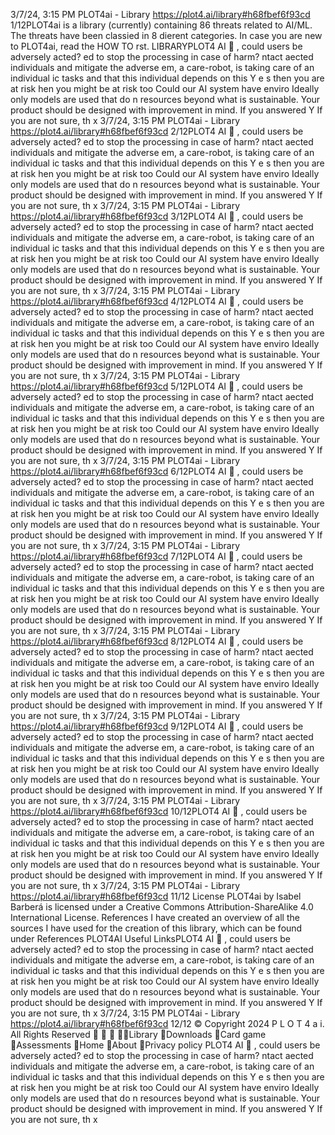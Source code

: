 3/7/24, 3:15 PM PLOT4ai - Library
https://plot4.ai/library#h68fbef6f93cd 1/12PLOT4ai is a library (currently) containing 86 threats related to
AI/ML. The threats have been classi ed in 8 di erent categories.
In case you are new to PLOT4ai, read the HOW TO  rst.
LIBRARYPLOT4
AI 
, could users be adversely
acted?
ed to stop the processing in case of harm?
 ntact a ected individuals and mitigate the adverse
 em, a care-robot, is taking care of an individual
 i c tasks and that this individual depends on this
Y e s then you are at risk
 hen you might be at risk too
Could our AI system have
enviro
Ideally only models are used that do n
resources beyond what is sustainable.
Your product should be designed with 
improvement in mind.
If you answered Y
If you are not sure, th
x
3/7/24, 3:15 PM PLOT4ai - Library
https://plot4.ai/library#h68fbef6f93cd 2/12PLOT4
AI 
, could users be adversely
acted?
ed to stop the processing in case of harm?
 ntact a ected individuals and mitigate the adverse
 em, a care-robot, is taking care of an individual
 i c tasks and that this individual depends on this
Y e s then you are at risk
 hen you might be at risk too
Could our AI system have
enviro
Ideally only models are used that do n
resources beyond what is sustainable.
Your product should be designed with 
improvement in mind.
If you answered Y
If you are not sure, th
x
3/7/24, 3:15 PM PLOT4ai - Library
https://plot4.ai/library#h68fbef6f93cd 3/12PLOT4
AI 
, could users be adversely
acted?
ed to stop the processing in case of harm?
 ntact a ected individuals and mitigate the adverse
 em, a care-robot, is taking care of an individual
 i c tasks and that this individual depends on this
Y e s then you are at risk
 hen you might be at risk too
Could our AI system have
enviro
Ideally only models are used that do n
resources beyond what is sustainable.
Your product should be designed with 
improvement in mind.
If you answered Y
If you are not sure, th
x
3/7/24, 3:15 PM PLOT4ai - Library
https://plot4.ai/library#h68fbef6f93cd 4/12PLOT4
AI 
, could users be adversely
acted?
ed to stop the processing in case of harm?
 ntact a ected individuals and mitigate the adverse
 em, a care-robot, is taking care of an individual
 i c tasks and that this individual depends on this
Y e s then you are at risk
 hen you might be at risk too
Could our AI system have
enviro
Ideally only models are used that do n
resources beyond what is sustainable.
Your product should be designed with 
improvement in mind.
If you answered Y
If you are not sure, th
x
3/7/24, 3:15 PM PLOT4ai - Library
https://plot4.ai/library#h68fbef6f93cd 5/12PLOT4
AI 
, could users be adversely
acted?
ed to stop the processing in case of harm?
 ntact a ected individuals and mitigate the adverse
 em, a care-robot, is taking care of an individual
 i c tasks and that this individual depends on this
Y e s then you are at risk
 hen you might be at risk too
Could our AI system have
enviro
Ideally only models are used that do n
resources beyond what is sustainable.
Your product should be designed with 
improvement in mind.
If you answered Y
If you are not sure, th
x
3/7/24, 3:15 PM PLOT4ai - Library
https://plot4.ai/library#h68fbef6f93cd 6/12PLOT4
AI 
, could users be adversely
acted?
ed to stop the processing in case of harm?
 ntact a ected individuals and mitigate the adverse
 em, a care-robot, is taking care of an individual
 i c tasks and that this individual depends on this
Y e s then you are at risk
 hen you might be at risk too
Could our AI system have
enviro
Ideally only models are used that do n
resources beyond what is sustainable.
Your product should be designed with 
improvement in mind.
If you answered Y
If you are not sure, th
x
3/7/24, 3:15 PM PLOT4ai - Library
https://plot4.ai/library#h68fbef6f93cd 7/12PLOT4
AI 
, could users be adversely
acted?
ed to stop the processing in case of harm?
 ntact a ected individuals and mitigate the adverse
 em, a care-robot, is taking care of an individual
 i c tasks and that this individual depends on this
Y e s then you are at risk
 hen you might be at risk too
Could our AI system have
enviro
Ideally only models are used that do n
resources beyond what is sustainable.
Your product should be designed with 
improvement in mind.
If you answered Y
If you are not sure, th
x
3/7/24, 3:15 PM PLOT4ai - Library
https://plot4.ai/library#h68fbef6f93cd 8/12PLOT4
AI 
, could users be adversely
acted?
ed to stop the processing in case of harm?
 ntact a ected individuals and mitigate the adverse
 em, a care-robot, is taking care of an individual
 i c tasks and that this individual depends on this
Y e s then you are at risk
 hen you might be at risk too
Could our AI system have
enviro
Ideally only models are used that do n
resources beyond what is sustainable.
Your product should be designed with 
improvement in mind.
If you answered Y
If you are not sure, th
x
3/7/24, 3:15 PM PLOT4ai - Library
https://plot4.ai/library#h68fbef6f93cd 9/12PLOT4
AI 
, could users be adversely
acted?
ed to stop the processing in case of harm?
 ntact a ected individuals and mitigate the adverse
 em, a care-robot, is taking care of an individual
 i c tasks and that this individual depends on this
Y e s then you are at risk
 hen you might be at risk too
Could our AI system have
enviro
Ideally only models are used that do n
resources beyond what is sustainable.
Your product should be designed with 
improvement in mind.
If you answered Y
If you are not sure, th
x
3/7/24, 3:15 PM PLOT4ai - Library
https://plot4.ai/library#h68fbef6f93cd 10/12PLOT4
AI 
, could users be adversely
acted?
ed to stop the processing in case of harm?
 ntact a ected individuals and mitigate the adverse
 em, a care-robot, is taking care of an individual
 i c tasks and that this individual depends on this
Y e s then you are at risk
 hen you might be at risk too
Could our AI system have
enviro
Ideally only models are used that do n
resources beyond what is sustainable.
Your product should be designed with 
improvement in mind.
If you answered Y
If you are not sure, th
x
3/7/24, 3:15 PM PLOT4ai - Library
https://plot4.ai/library#h68fbef6f93cd 11/12
License
PLOT4ai by Isabel Barberá is licensed under a Creative Commons
Attribution-ShareAlike 4.0 International License.
References
I have created an overview of all the sources I have used for the
creation of this library, which can be found under References
PLOT4AI
Useful LinksPLOT4
AI 
, could users be adversely
acted?
ed to stop the processing in case of harm?
 ntact a ected individuals and mitigate the adverse
 em, a care-robot, is taking care of an individual
 i c tasks and that this individual depends on this
Y e s then you are at risk
 hen you might be at risk too
Could our AI system have
enviro
Ideally only models are used that do n
resources beyond what is sustainable.
Your product should be designed with 
improvement in mind.
If you answered Y
If you are not sure, th
x
3/7/24, 3:15 PM PLOT4ai - Library
https://plot4.ai/library#h68fbef6f93cd 12/12
© Copyright 2024 P L O T 4 a i. All Rights Reserved
   Library
Downloads
Card game
Assessments
Home
About
Privacy policy PLOT4
AI 
, could users be adversely
acted?
ed to stop the processing in case of harm?
 ntact a ected individuals and mitigate the adverse
 em, a care-robot, is taking care of an individual
 i c tasks and that this individual depends on this
Y e s then you are at risk
 hen you might be at risk too
Could our AI system have
enviro
Ideally only models are used that do n
resources beyond what is sustainable.
Your product should be designed with 
improvement in mind.
If you answered Y
If you are not sure, th
x
